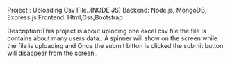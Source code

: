 Project : Uploading Csv File..(NODE JS)
Backend: Node.js, MongoDB, Express.js
Frontend: Html,Css,Bootstrap
<!-- ****************************************** -->
Description:This project is about uploding one excel csv file the file is contains about many users data..
A spinner will show on the screen while the file is uploading and Once the submit bitton is clicked the submit button will disappear from the screen.. 